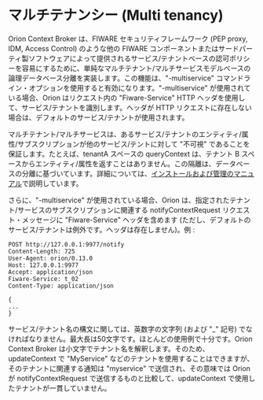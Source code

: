 # マルチテナンシー (Multi tenancy)

Orion Context Broker は、FIWARE セキュリティフレームワーク (PEP proxy, IDM, Access Control) のような他の FIWARE コンポーネントまたはサードパーティ製ソフトウェアによって提供されるサービス/テナントベースの認可ポリシーを容易にするために、単純なマルチテナント/マルチサービスモデルベースの論理データベース分離を実装します。この機能は、"-multiservice" コマンドライン・オプションを使用すると有効になります。"-multiservice" が使用されている場合、Orion はリクエスト内の "Fiware-Service" HTTP ヘッダを使用して、サービス/テナントを識別します。ヘッダが HTTP リクエストに存在しない場合は、デフォルトのサービス/テナントが使用されます。

マルチテナント/マルチサービスは、あるサービス/テナントのエンティティ/属性/サブスクリプションが他のサービス/テントに対して "不可視" であることを保証します。たとえば、tenantA スペースの queryContext は、テナント B スペースからエンティティ/属性を返すことはありません。この隔離は、データベースの分離に基づいています。詳細については、[インストールおよび管理のマニュアル](../admin/database_admin.md#multiservicemultitenant-database-separation)で説明しています。

さらに、"-multiservice" が使用されている場合、Orion は、指定されたテナント/サービスのサブスクリプションに関連する notifyContextRequest リクエスト・メッセージに "Fiware-Service" ヘッダを含めます (ただし、デフォルトのサービス/テナントは例外です。ヘッダは存在しません)。例 :

    POST http://127.0.0.1:9977/notify
    Content-Length: 725
    User-Agent: orion/0.13.0
    Host: 127.0.0.1:9977
    Accept: application/json
    Fiware-Service: t_02
    Content-Type: application/json

    {
    ...
    }

サービス/テナント名の構文に関しては、英数字の文字列 (および "\_" 記号) でなければなりません。最大長は50文字です。ほとんどの使用例で十分です。Orion Context Broker は小文字でテナント名を解釈します。そのため、updateContext で "MyService" などのテナントを使用することはできますが、そのテナントに関連する通知は "myservice" で送信され、その意味では Orion が notifyContextRequest で送信するものと比較して、updateContext で使用したテナントが一貫していません。
